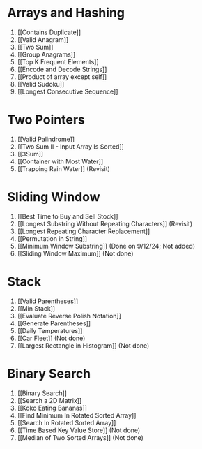 # Arrays and Hashing
1. [[Contains Duplicate]]
2. [[Valid Anagram]]
3. [[Two Sum]]
4. [[Group Anagrams]]
5. [[Top K Frequent Elements]]
6. [[Encode and Decode Strings]]
7. [[Product of array except self]]
8. [[Valid Sudoku]]
9. [[Longest Consecutive Sequence]]
# Two Pointers
1. [[Valid Palindrome]]
2. [[Two Sum II - Input Array Is Sorted]]
3. [[3Sum]]
4. [[Container with Most Water]]
5. [[Trapping Rain Water]] (Revisit)
# Sliding Window
1. [[Best Time to Buy and Sell Stock]]
2. [[Longest Substring Without Repeating Characters]] (Revisit)
3. [[Longest Repeating Character Replacement]]
4. [[Permutation in String]]
5. [[Minimum Window Substring]] (Done on 9/12/24; Not added)
6. [[Sliding Window Maximum]] (Not done)
# Stack
1. [[Valid Parentheses]]
2. [[Min Stack]]
3. [[Evaluate Reverse Polish Notation]]
4. [[Generate Parentheses]]
5. [[Daily Temperatures]]
6. [[Car Fleet]] (Not done)
7. [[Largest Rectangle in Histogram]] (Not done)
# Binary Search
1. [[Binary Search]]
2. [[Search a 2D Matrix]]
3. [[Koko Eating Bananas]]
4. [[Find Minimum In Rotated Sorted Array]]
5. [[Search In Rotated Sorted Array]] 
6. [[Time Based Key Value Store]] (Not done)
7. [[Median of Two Sorted Arrays]] (Not done)
